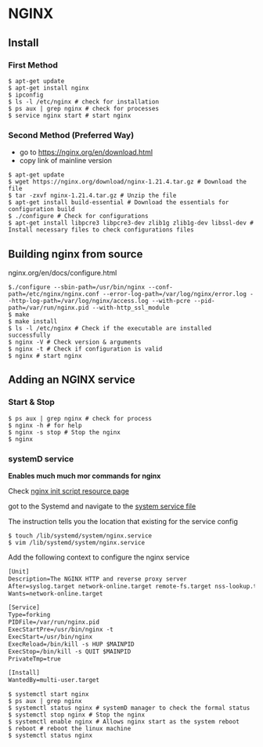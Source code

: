 # NGINX

## Install

### First Method

```shell
$ apt-get update
$ apt-get install nginx
$ ipconfig
$ ls -l /etc/nginx # check for installation
$ ps aux | grep nginx # check for processes
$ service nginx start # start nginx
```

### Second Method (Preferred Way)

- go to https://nginx.org/en/download.html
- copy link of mainline version

```shell
$ apt-get update
$ wget https://nginx.org/download/nginx-1.21.4.tar.gz # Download the file
$ tar -zxvf nginx-1.21.4.tar.gz # Unzip the file
$ apt-get install build-essential # Download the essentials for configuration build
$ ./configure # Check for configurations
$ apt-get install libpcre3 libpcre3-dev zlib1g zlib1g-dev libssl-dev # Install necessary files to check configurations files

```

## Building nginx from source

nginx.org/en/docs/configure.html

```shell
$./configure --sbin-path=/usr/bin/nginx --conf-path=/etc/nginx/nginx.conf --error-log-path=/var/log/nginx/error.log --http-log-path=/var/log/nginx/access.log --with-pcre --pid-path=/var/run/nginx.pid --with-http_ssl_module
$ make
$ make install
$ ls -l /etc/nginx # Check if the executable are installed successfully
$ nginx -V # Check version & arguments
$ nginx -t # Check if configuration is valid
$ nginx # start nginx
```

## Adding an NGINX  service

### Start & Stop

```shell
$ ps aux | grep nginx # check for process
$ nginx -h # for help
$ nginx -s stop # Stop the nginx
$ nginx 
```

### systemD service

**Enables much much mor commands for nginx**

Check [nginx init script resource page](https://www.nginx.com/resources/wiki/start/topics/examples/initscripts/)

got to the Systemd and navigate to the [system service file](https://www.nginx.com/resources/wiki/start/topics/examples/systemd/)

The instruction tells you the location that existing for the service config

```shell
$ touch /lib/systemd/system/nginx.service
$ vim /lib/systemd/system/nginx.service
```

Add the following context to configure the nginx service

```txt
[Unit]
Description=The NGINX HTTP and reverse proxy server
After=syslog.target network-online.target remote-fs.target nss-lookup.target
Wants=network-online.target

[Service]
Type=forking
PIDFile=/var/run/nginx.pid
ExecStartPre=/usr/bin/nginx -t
ExecStart=/usr/bin/nginx
ExecReload=/bin/kill -s HUP $MAINPID
ExecStop=/bin/kill -s QUIT $MAINPID
PrivateTmp=true

[Install]
WantedBy=multi-user.target
```

```shell
$ systemctl start nginx
$ ps aux | grep nginx
$ systemctl status nginx # systemD manager to check the formal status
$ systemctl stop nginx # Stop the nginx
$ systemctl enable nginx # Allows nginx start as the system reboot
$ reboot # reboot the linux machine
$ systemctl status nginx
```